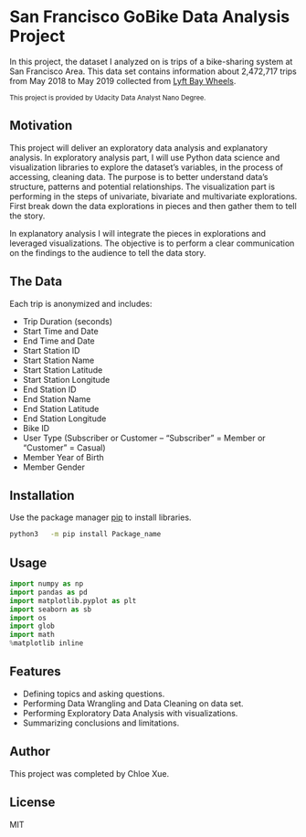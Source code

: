 # San Francisco GoBike Data Analysis Project

In this project, the dataset I analyzed on is trips of a bike-sharing system at San Francisco Area. This data set contains information about 2,472,717 trips from May 2018 to May 2019 collected from [Lyft Bay Wheels](https://s3.amazonaws.com/baywheels-data/index.html).

<sub>This project is provided by Udacity Data Analyst Nano Degree.</sub>

## Motivation

This project will deliver an exploratory data analysis and explanatory analysis. In exploratory analysis part, I will use Python data science and visualization libraries to explore the dataset’s variables, in the process of accessing, cleaning data. The purpose is to better understand data’s structure, patterns and potential relationships. The visualization part is performing in the steps of univariate, bivariate and multivariate explorations. First break down the data explorations in pieces and then gather them to tell the story. 

In explanatory analysis I will integrate the pieces in explorations and leveraged visualizations. The objective is to perform a clear communication on the findings to the audience to tell the data story. 

## The Data

Each trip is anonymized and includes:
- Trip Duration (seconds)
- Start Time and Date
- End Time and Date
- Start Station ID
- Start Station Name
- Start Station Latitude
- Start Station Longitude
- End Station ID
- End Station Name
- End Station Latitude
- End Station Longitude
- Bike ID
- User Type (Subscriber or Customer – “Subscriber” = Member or “Customer” = Casual)
- Member Year of Birth
- Member Gender

## Installation

Use the package manager [pip](https://pip.pypa.io/en/stable/) to install libraries.

```bash
python3   -m pip install Package_name
```

## Usage

```python
import numpy as np
import pandas as pd
import matplotlib.pyplot as plt
import seaborn as sb
import os 
import glob
import math
%matplotlib inline
```

## Features
- Defining topics and asking questions.
- Performing Data Wrangling and Data Cleaning on data set.
- Performing Exploratory Data Analysis with visualizations.
- Summarizing conclusions and limitations.

## Author
This project was completed by Chloe Xue.

## License
MIT
